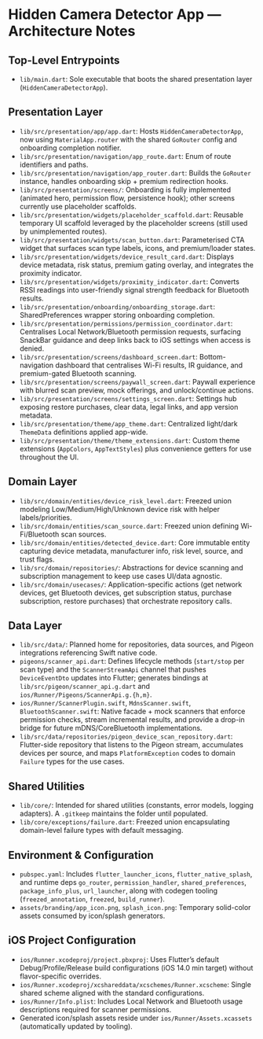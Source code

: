 # Hidden Camera Detector App — Architecture Notes

## Top-Level Entrypoints
- `lib/main.dart`: Sole executable that boots the shared presentation layer (`HiddenCameraDetectorApp`).

## Presentation Layer
- `lib/src/presentation/app/app.dart`: Hosts `HiddenCameraDetectorApp`, now using `MaterialApp.router` with the shared `GoRouter` config and onboarding completion notifier.
- `lib/src/presentation/navigation/app_route.dart`: Enum of route identifiers and paths.
- `lib/src/presentation/navigation/app_router.dart`: Builds the `GoRouter` instance, handles onboarding skip + premium redirection hooks.
- `lib/src/presentation/screens/`: Onboarding is fully implemented (animated hero, permission flow, persistence hook); other screens currently use placeholder scaffolds.
- `lib/src/presentation/widgets/placeholder_scaffold.dart`: Reusable temporary UI scaffold leveraged by the placeholder screens (still used by unimplemented routes).
- `lib/src/presentation/widgets/scan_button.dart`: Parameterised CTA widget that surfaces scan type labels, icons, and premium/loader states.
- `lib/src/presentation/widgets/device_result_card.dart`: Displays device metadata, risk status, premium gating overlay, and integrates the proximity indicator.
- `lib/src/presentation/widgets/proximity_indicator.dart`: Converts RSSI readings into user-friendly signal strength feedback for Bluetooth results.
- `lib/src/presentation/onboarding/onboarding_storage.dart`: SharedPreferences wrapper storing onboarding completion.
- `lib/src/presentation/permissions/permission_coordinator.dart`: Centralises Local Network/Bluetooth permission requests, surfacing SnackBar guidance and deep links back to iOS settings when access is denied.
- `lib/src/presentation/screens/dashboard_screen.dart`: Bottom-navigation dashboard that centralises Wi-Fi results, IR guidance, and premium-gated Bluetooth scanning.
- `lib/src/presentation/screens/paywall_screen.dart`: Paywall experience with blurred scan preview, mock offerings, and unlock/continue actions.
- `lib/src/presentation/screens/settings_screen.dart`: Settings hub exposing restore purchases, clear data, legal links, and app version metadata.
- `lib/src/presentation/theme/app_theme.dart`: Centralized light/dark `ThemeData` definitions applied app-wide.
- `lib/src/presentation/theme/theme_extensions.dart`: Custom theme extensions (`AppColors`, `AppTextStyles`) plus convenience getters for use throughout the UI.

## Domain Layer
- `lib/src/domain/entities/device_risk_level.dart`: Freezed union modeling Low/Medium/High/Unknown device risk with helper labels/priorities.
- `lib/src/domain/entities/scan_source.dart`: Freezed union defining Wi-Fi/Bluetooth scan sources.
- `lib/src/domain/entities/detected_device.dart`: Core immutable entity capturing device metadata, manufacturer info, risk level, source, and trust flags.
- `lib/src/domain/repositories/`: Abstractions for device scanning and subscription management to keep use cases UI/data agnostic.
- `lib/src/domain/usecases/`: Application-specific actions (get network devices, get Bluetooth devices, get subscription status, purchase subscription, restore purchases) that orchestrate repository calls.

## Data Layer
- `lib/src/data/`: Planned home for repositories, data sources, and Pigeon integrations referencing Swift native code.
- `pigeons/scanner_api.dart`: Defines lifecycle methods (`start/stop` per scan type) and the `ScannerStreamApi` channel that pushes `DeviceEventDto` updates into Flutter; generates bindings at `lib/src/pigeon/scanner_api.g.dart` and `ios/Runner/Pigeons/ScannerApi.g.{h,m}`.
- `ios/Runner/ScannerPlugin.swift`, `MdnsScanner.swift`, `BluetoothScanner.swift`: Native facade + mock scanners that enforce permission checks, stream incremental results, and provide a drop-in bridge for future mDNS/CoreBluetooth implementations.
- `lib/src/data/repositories/pigeon_device_scan_repository.dart`: Flutter-side repository that listens to the Pigeon stream, accumulates devices per source, and maps `PlatformException` codes to domain `Failure` types for the use cases.

## Shared Utilities
- `lib/core/`: Intended for shared utilities (constants, error models, logging adapters). A `.gitkeep` maintains the folder until populated.
- `lib/core/exceptions/failure.dart`: Freezed union encapsulating domain-level failure types with default messaging.

## Environment & Configuration
- `pubspec.yaml`: Includes `flutter_launcher_icons`, `flutter_native_splash`, and runtime deps `go_router`, `permission_handler`, `shared_preferences`, `package_info_plus`, `url_launcher`, along with codegen tooling (`freezed_annotation`, `freezed`, `build_runner`).
- `assets/branding/app_icon.png`, `splash_icon.png`: Temporary solid-color assets consumed by icon/splash generators.

## iOS Project Configuration
- `ios/Runner.xcodeproj/project.pbxproj`: Uses Flutter’s default Debug/Profile/Release build configurations (iOS 14.0 min target) without flavor-specific overrides.
- `ios/Runner.xcodeproj/xcshareddata/xcschemes/Runner.xcscheme`: Single shared scheme aligned with the standard configurations.
- `ios/Runner/Info.plist`: Includes Local Network and Bluetooth usage descriptions required for scanner permissions.
- Generated icon/splash assets reside under `ios/Runner/Assets.xcassets` (automatically updated by tooling).
